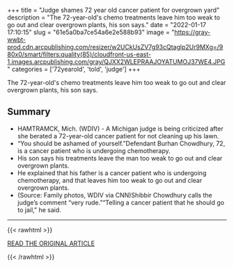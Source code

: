 +++
title = "Judge shames 72 year old cancer patient for overgrown yard"
description = "The 72-year-old's chemo treatments leave him too weak to go out and clear overgrown plants, his son says."
date = "2022-01-17 17:10:15"
slug = "61e5a0ba7ce54a6e2e588b93"
image = "https://gray-wwbt-prod.cdn.arcpublishing.com/resizer/w2UCkUsZV7g93cQtaglp2Ur9MXg=/980x0/smart/filters:quality(85)/cloudfront-us-east-1.images.arcpublishing.com/gray/QJXX2WLEPRAAJOYATUMOJ37WE4.JPG"
categories = ['72yearold', 'told', 'judge']
+++

The 72-year-old's chemo treatments leave him too weak to go out and clear overgrown plants, his son says.

## Summary

- HAMTRAMCK, Mich. (WDIV) - A Michigan judge is being criticized after she berated a 72-year-old cancer patient for not cleaning up his lawn.
- “You should be ashamed of yourself.”Defendant Burhan Chowdhury, 72, is a cancer patient who is undergoing chemotherapy.
- His son says his treatments leave the man too weak to go out and clear overgrown plants.
- He explained that his father is a cancer patient who is undergoing chemotherapy, and that leaves him too weak to go out and clear overgrown plants.
- (Source: Family photos, WDIV via CNN)Shibbir Chowdhury calls the judge’s comment “very rude.”“Telling a cancer patient that he should go to jail,” he said.

---

{{< rawhtml >}}
  <p class="article-category">
    <a target="_blank" href="https://www.nbc12.com/2022/01/17/judge-shames-72-year-old-cancer-patient-overgrown-yard/?fbclid=IwAR0OGbN54395G-wTcdJqPp2z_Z1PCwn15ndFKl3ViqlI_at8LS9weTNMvRQ">READ THE ORIGINAL ARTICLE</a>
  </p>
{{< /rawhtml >}}
